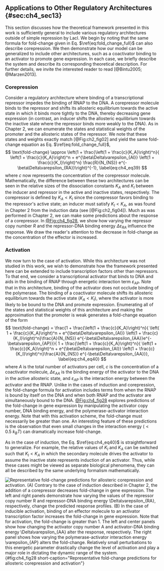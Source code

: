 ## Applications to Other Regulatory Architectures {#sec:ch4_sec13}

This section discusses how the theoretical framework presented in this work is
sufficiently general to include various regulatory architectures outside of
simple repression by LacI. We begin by noting that the same formula for
fold-change given in Eq. $\ref{eq:fold_change_full}$ can also describe
corepression. We then demonstrate how our model can be generalized to include
other architectures, such as a coactivator binding to an activator to promote
gene expression. In each case, we briefly describe the system and describe its
corresponding theoretical description. For further details, we invite the
interested reader to read [@Bintu2005; @Marzen2013].

### Corepression

Consider a regulatory architecture where binding of a transcriptional repressor
impedes the binding of RNAP to the DNA. A corepressor molecule binds to the
repressor and shifts its allosteric equilibrium towards the active state in
which it binds more tightly to the DNA, thereby decreasing gene expression (in
contrast, an inducer shifts the allosteric equilibrium towards the inactive
state where the repressor binds more weakly to the DNA). As in Chapter 2, we can
enumerate the states and statistical weights of the promoter and the allosteric
states of the repressor. We note that these states and weights exactly match
[@Fig:ch2_fig02] and yield the same fold-change equation as Eq.
$\ref{eq:fold_change_full}$, 
$$
\text{fold-change} \approx 
\left(1 + \frac{\left(1 + \frac{c}{K_A}\right)^n}{
\left(1 + \frac{c}{K_A}\right)^n + e^{\beta\Delta\varepsilon_{AI}}
\left(1 + \frac{c}{K_I}\right)^n} \frac{R}{N_{NS}}
e^{-\beta\Delta\varepsilon_{RA}}\right)^{-1},
\label{eq:ch4_eq39}
$$
where $c$ now represents the concentration of the corepressor molecule.
Mathematically, the difference between these two architectures can be seen in
the relative sizes of the dissociation constants $K_A$ and $K_I$ between the
inducer and repressor in the active and inactive states, respectively. The
corepressor is defined by $K_A < K_I$ since the corepressor favors binding to
the repressor's active state; an inducer must satisfy $K_I < K_A$, as was found
in Chapter 2 from the induction data (see [@Fig:ch2_fig04]). Much as was
performed in Chapter 2, we can make some predictions about the response of a
corepressor. In [@Fig:ch4_fig28](A), we show how varying the repressor copy
number $R$ and the repressor-DNA binding energy $\Delta\varepsilon_{RA}$
influence the response. We draw the reader's attention to the decrease in
fold-change as the concentration of the effector is increased.

### Activation

We now turn to the case of activation. While this architecture was not studied
in this work, we wish to demonstrate how the framework presented here can be
extended to include transcription factors other than repressors. To that end, we
consider a transcriptional activator that binds to DNA and aids in the binding
of RNAP through energetic interaction term $\varepsilon_{AP}$. Note that in this
architecture, binding of the activator does not occlude binding of the
polymerase. The binding of a coactivator molecule shifts its allosteric equilibrium
towards the active state ($K_A < K_I$), where the activator is more likely to be
bound to the DNA and promote expression. Enumerating all of the states and
statistical weights of this architecture and making the approximation that the
promoter is weak generates a fold-change equation of the form 
$$
\text{fold-change} = 
\frac{1 + \frac{\left(1 + \frac{c}{K_A}\right)^n}{
\left( 1 + \frac{c}{K_A}\right)^n + e^{\beta\Delta\varepsilon_{AI}}
\left(1 + \frac{c}{K_I}\right)^n}\frac{A}{N_{NS}}
e^{-\beta\Delta\varepsilon_{AA}}e^{-\beta\varepsilon_{AP}}}{
1 + \frac{\left(1 + \frac{c}{K_A}\right)^n}{
\left(1 + \frac{c}{K_A}\right)^n + e^{\beta\Delta\varepsilon_{AI}}
\left(1 + \frac{c}{K_I}\right)^n}\frac{A}{N_{NS}}
e^{-\beta\Delta\varepsilon_{AA}}},
\label{eq:ch4_eq40}
$$
where $A$ is the total number of activators per cell, $c$ is the concentration
of a coactivator molecule, $\Delta\varepsilon_{AA}$ is the binding energy of the
activator to the DNA in the active allosteric state, and $\varepsilon_{AP}$ is
the interaction energy between the activator and the RNAP. Unlike in the cases
of induction and corepression, the fold-change formula for activation includes
terms from when the RNAP is bound by itself on the DNA and when both RNAP and
the activator are simultaneously bound to the DNA. [@Fig:ch4_fig28](B) explores
predictions of the fold-change in gene expression by manipulating the activator
copy number, DNA binding energy, and the polymerase-activator interaction
energy. Note that with this activation scheme, the fold-change must necessarily
be greater than one. An interesting feature of these predictions is the
observation that even small changes in the interaction energy ($< 0.5~k_BT$) can
dramatically increase fold-change.

As in the case of induction, the Eq. $\ref{eq:ch4_eq40}$ is straightforward to
generalize. For example, the relative values of $K_I$ and $K_A$ can be switched
such that $K_I < K_A$ in which the secondary molecule drives the activator to
assume the inactive state represents induction of an activator. Thus, while
these cases might be viewed as separate biological phenomena, they can all be
described by the same underlying formalism mathematically.

![**Representative fold-change predictions for allosteric corepression and
activation.** (A) Contrary to the case of induction described in Chapter 2, the
addition of a corepressor decreases fold-change in gene expression. The left and
right panels demonstrate how varying the values of the repressor copy number $R$
and repressor-DNA binding energy $\Delta\varepsilon_{RA}$, respectively, change
the predicted response profiles. (B) In the case of inducible activation,
binding of an effector molecule to an activator transcription factor increases
the fold-change in gene expression. Note that for activation, the fold-change is
greater than 1. The left and center panels show how changing the activator copy
number $A$ and activator-DNA binding energy $\Delta\varepsilon_{AA}$ alter the
response, respectively. The right panel shows how varying the
polymerase-activator interaction energy $\varepsilon_{AP}$ alters the
fold-change. Relatively small perturbations to this energetic parameter
drastically change the level of activation and play a major role in dictating
the dynamic range of the system.](ch4_fig28){#fig:ch4_fig28
short-caption="Representative fold-change predictions for allosteric
corepression and activation"}
